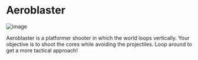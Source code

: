 # Aeroblaster

![image](https://user-images.githubusercontent.com/65861136/121507694-8c1bdb00-c9ed-11eb-809f-6df7ca9f5d25.png)

Aeroblaster is a platformer shooter in which the world loops vertically. Your objective is to shoot the cores while avoiding the projectiles. Loop around to get a more tactical approach!
